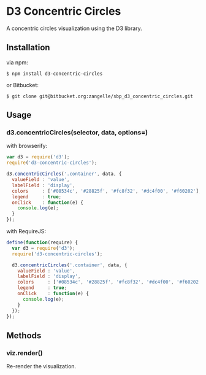 # D3 Concentric Circles

A concentric circles visualization using the D3 library.

## Installation

via npm:

```
$ npm install d3-concentric-circles
```

or Bitbucket:

```
$ git clone git@bitbucket.org:zangelle/sbp_d3_concentric_circles.git
```

## Usage

### d3.concentricCircles(selector, data, options=)

with browserify:

```js
var d3 = require('d3');
require('d3-concentric-circles');

d3.concentricCircles('.container', data, {
  valueField : 'value',
  labelField : 'display',
  colors     : ['#08534c', '#28825f', '#fc8f32', '#dc4f00', '#f60202'],
  legend     : true;
  onClick    : function(e) {
    console.log(e);
  }
});
```

with RequireJS:

```js
define(function(require) {
  var d3 = require('d3');
  require('d3-concentric-circles');

  d3.concentricCircles('.container', data, {
    valueField : 'value',
    labelField : 'display',
    colors     : ['#08534c', '#28825f', '#fc8f32', '#dc4f00', '#f60202'],
    legend     : true;
    onClick    : function(e) {
      console.log(e);
    }
  });
});
```

## Methods

### viz.render()
Re-render the visualization.

